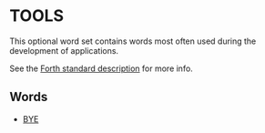 # TOOLS

This optional word set contains words most often used during the development of applications.

See the [Forth standard description](https://forth-standard.org/standard/tools) for more info.

## Words

- [BYE](libs/tools/bye.md) 
